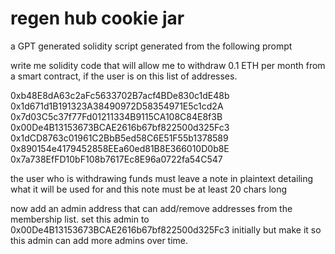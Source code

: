 # regen hub cookie jar

a GPT generated solidity script generated from the following prompt  

write me solidity code that will allow me to withdraw 0.1 ETH per month from a smart contract, if the user is on this list of addresses.

0xb48E8dA63c2aFc5633702B7acf4BDe830c1dE48b
0x1d671d1B191323A38490972D58354971E5c1cd2A
0x7d03C5c37f77Fd01211334B9115CA108C84E8f3B
0x00De4B13153673BCAE2616b67bf822500d325Fc3
0x1dCD8763c01961C2BbB5ed58C6E51F55b1378589
0x890154e4179452858EEa60ed81B8E366010D0b8E
0x7a738EfFD10bF108b7617Ec8E96a0722fa54C547

the user who is withdrawing funds must leave a note in plaintext detailing what it will be used for and this note must be at least 20 chars long

now add an admin address that can add/remove addresses from the membership list.  set this admin to 0x00De4B13153673BCAE2616b67bf822500d325Fc3 initially but make it so this admin can add more admins over time.



